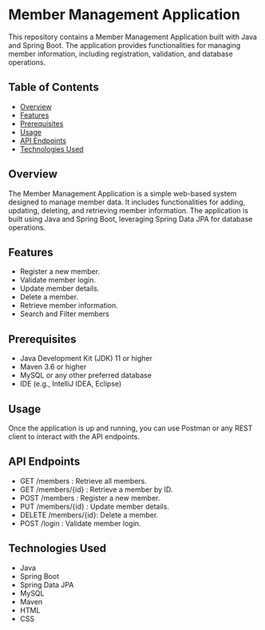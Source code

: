 # Member Management Application

This repository contains a Member Management Application built with Java and Spring Boot. The application provides functionalities for managing member information, including registration, validation, and database operations.

## Table of Contents

- [Overview](#overview)
- [Features](#features)
- [Prerequisites](#prerequisites)
- [Usage](#usage)
- [API Endpoints](#api-endpoints)
- [Technologies Used](#technologies-used)

## Overview

The Member Management Application is a simple web-based system designed to manage member data. It includes functionalities for adding, updating, deleting, and retrieving member information. The application is built using Java and Spring Boot, leveraging Spring Data JPA for database operations.

## Features

- Register a new member.
- Validate member login.
- Update member details.
- Delete a member.
- Retrieve member information.
- Search and Filter members


## Prerequisites

- Java Development Kit (JDK) 11 or higher
- Maven 3.6 or higher
- MySQL or any other preferred database
- IDE (e.g., IntelliJ IDEA, Eclipse)

## Usage 

Once the application is up and running, you can use Postman or any REST client to interact with the API endpoints.

## API Endpoints

- GET /members        : Retrieve all members.
- GET /members/{id}   : Retrieve a member by ID.
- POST /members       : Register a new member.
- PUT /members/{id}   : Update member details.
- DELETE /members/{id}: Delete a member.
- POST /login         : Validate member login.

## Technologies Used

- Java
- Spring Boot
- Spring Data JPA
- MySQL
- Maven
- HTML
- CSS



